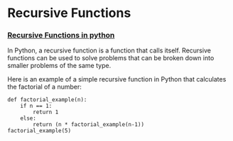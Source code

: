# Recursive Functions

### [Recursive Functions in python](broken-reference) <a href="#recursive-functions-in-python" id="recursive-functions-in-python"></a>

In Python, a recursive function is a function that calls itself. Recursive functions can be used to solve problems that can be broken down into smaller problems of the same type.

Here is an example of a simple recursive function in Python that calculates the factorial of a number:

```
def factorial_example(n):
    if n == 1:
        return 1
    else:
        return (n * factorial_example(n-1))
factorial_example(5)
```

